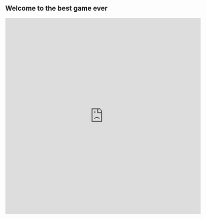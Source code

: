 ## Welcome to the best game ever

<iframe src="https://tbot.xyz/lumber/" type="text/html" frameborder="0" border="0" webkitallowfullscreen="" mozallowfullscreen="" allowfullscreen="" width="616" height="616" style="width: 616px; height: 616px;" sandbox="allow-scripts allow-same-origin"></iframe>
